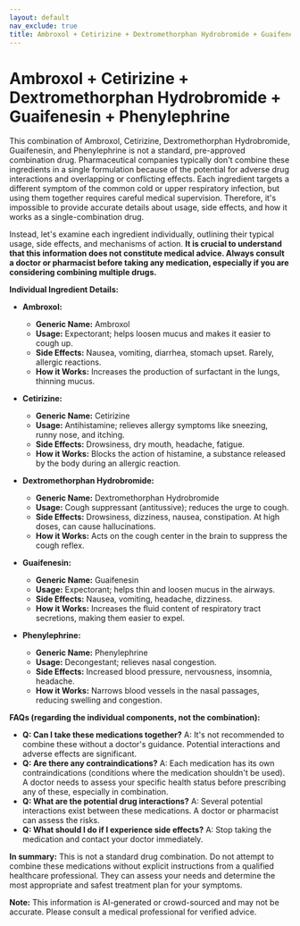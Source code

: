 ```yaml
---
layout: default
nav_exclude: true
title: Ambroxol + Cetirizine + Dextromethorphan Hydrobromide + Guaifenesin + Phenylephrine
---
```


# Ambroxol + Cetirizine + Dextromethorphan Hydrobromide + Guaifenesin + Phenylephrine

This combination of Ambroxol, Cetirizine, Dextromethorphan Hydrobromide, Guaifenesin, and Phenylephrine is not a standard, pre-approved combination drug.  Pharmaceutical companies typically don't combine these ingredients in a single formulation because of the potential for adverse drug interactions and overlapping or conflicting effects.  Each ingredient targets a different symptom of the common cold or upper respiratory infection, but using them together requires careful medical supervision.  Therefore, it's impossible to provide accurate details about usage, side effects, and how it works as a single-combination drug.

Instead, let's examine each ingredient individually, outlining their typical usage, side effects, and mechanisms of action.  **It is crucial to understand that this information does not constitute medical advice.  Always consult a doctor or pharmacist before taking any medication, especially if you are considering combining multiple drugs.**


**Individual Ingredient Details:**

* **Ambroxol:**
    * **Generic Name:** Ambroxol
    * **Usage:**  Expectorant; helps loosen mucus and makes it easier to cough up.
    * **Side Effects:** Nausea, vomiting, diarrhea, stomach upset.  Rarely, allergic reactions.
    * **How it Works:** Increases the production of surfactant in the lungs, thinning mucus.

* **Cetirizine:**
    * **Generic Name:** Cetirizine
    * **Usage:** Antihistamine; relieves allergy symptoms like sneezing, runny nose, and itching.
    * **Side Effects:** Drowsiness, dry mouth, headache, fatigue.
    * **How it Works:** Blocks the action of histamine, a substance released by the body during an allergic reaction.

* **Dextromethorphan Hydrobromide:**
    * **Generic Name:** Dextromethorphan Hydrobromide
    * **Usage:** Cough suppressant (antitussive); reduces the urge to cough.
    * **Side Effects:** Drowsiness, dizziness, nausea, constipation.  At high doses, can cause hallucinations.
    * **How it Works:** Acts on the cough center in the brain to suppress the cough reflex.

* **Guaifenesin:**
    * **Generic Name:** Guaifenesin
    * **Usage:** Expectorant; helps thin and loosen mucus in the airways.
    * **Side Effects:** Nausea, vomiting, headache, dizziness.
    * **How it Works:** Increases the fluid content of respiratory tract secretions, making them easier to expel.

* **Phenylephrine:**
    * **Generic Name:** Phenylephrine
    * **Usage:** Decongestant; relieves nasal congestion.
    * **Side Effects:** Increased blood pressure, nervousness, insomnia, headache.
    * **How it Works:** Narrows blood vessels in the nasal passages, reducing swelling and congestion.


**FAQs (regarding the individual components, not the combination):**

* **Q: Can I take these medications together?**  A:  It's not recommended to combine these without a doctor's guidance. Potential interactions and adverse effects are significant.
* **Q: Are there any contraindications?** A:  Each medication has its own contraindications (conditions where the medication shouldn't be used).  A doctor needs to assess your specific health status before prescribing any of these, especially in combination.
* **Q: What are the potential drug interactions?** A:  Several potential interactions exist between these medications. A doctor or pharmacist can assess the risks.
* **Q:  What should I do if I experience side effects?** A: Stop taking the medication and contact your doctor immediately.

**In summary:**  This is not a standard drug combination.  Do not attempt to combine these medications without explicit instructions from a qualified healthcare professional.  They can assess your needs and determine the most appropriate and safest treatment plan for your symptoms.


**Note:** This information is AI-generated or crowd-sourced and may not be accurate. Please consult a medical professional for verified advice.